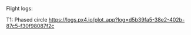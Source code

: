Flight logs:

T1: Phased circle
https://logs.px4.io/plot_app?log=d5b39fa5-38e2-402b-87c5-f30f98087f2c


